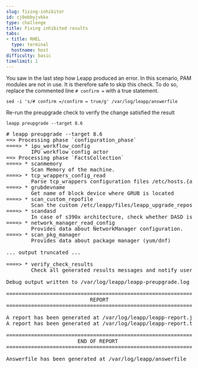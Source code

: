 ```yaml
---
slug: fixing-inhibitor
id: cj0ebbyjvkkx
type: challenge
title: Fixing inhibited results
tabs:
- title: RHEL
  type: terminal
  hostname: host
difficulty: basic
timelimit: 1
---
```


You saw in the last step how Leapp produced an error. In this scenario, PAM modules are not in use. It is therefore safe to skip this check. To do so, replace the commented line `# confirm =` with a true statement.

```
sed -i 's/# confirm =/confirm = true/g' /var/log/leapp/answerfile
```

Re-run the preupgrade check to verify the change satisfied the result

```
leapp preupgrade --target 8.6

```

<pre class=file>
# leapp preupgrade --target 8.6
==> Processing phase `configuration_phase`
====> * ipu_workflow_config
        IPU workflow config actor
==> Processing phase `FactsCollection`
====> * scanmemory
        Scan Memory of the machine.
====> * tcp_wrappers_config_read
        Parse tcp_wrappers configuration files /etc/hosts.{allow,deny}.
====> * grubdevname
        Get name of block device where GRUB is located
====> * scan_custom_repofile
        Scan the custom /etc/leapp/files/leapp_upgrade_repositories.repo repo file.
====> * scandasd
        In case of s390x architecture, check whether DASD is used.
====> * network_manager_read_config
        Provides data about NetworkManager configuration.
====> * scan_pkg_manager
        Provides data about package manager (yum/dnf)

... output truncated ...

====> * verify_check_results
        Check all generated results messages and notify user about them.

Debug output written to /var/log/leapp/leapp-preupgrade.log

============================================================
                           REPORT
============================================================

A report has been generated at /var/log/leapp/leapp-report.json
A report has been generated at /var/log/leapp/leapp-report.txt

============================================================
                       END OF REPORT
============================================================

Answerfile has been generated at /var/log/leapp/answerfile
</pre>
